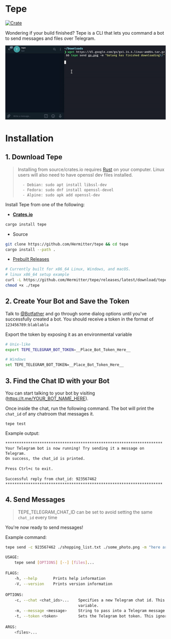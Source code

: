 # Tepe

[![Crate](https://img.shields.io/crates/v/tepe.svg)](https://crates.io/crates/tepe)

Wondering if your build finished? Tepe is a CLI that lets you command a bot to send messages and files over Telegram.

![](assets/preview.gif)

# Installation

## 1. Download Tepe
> Installing from source/crates.io requires [Rust](http://rustup.rs/) on your computer.
> Linux users will also need to have openssl dev files installed.
> ```
>   - Debian: sudo apt install libssl-dev
>   - Fedora: sudo dnf install openssl-devel
>   - Alpine: sudo apk add openssl-dev
>```

Install Tepe from one of the following:

- **[Crates.io](https://crates.io/crates/tepe)**


```bash
cargo install tepe
```

- Source

```bash
git clone https://github.com/Hermitter/tepe && cd tepe
cargo install --path .
```

- [Prebuilt Releases](https://github.com/Hermitter/tepe/releases)
```bash
# Currently built for x86_64 Linux, Windows, and macOS.
# linux x86_64 setup example
curl -L https://github.com/Hermitter/tepe/releases/latest/download/tepe-x86_64-unknown-linux-musl -o tepe
chmod +x ./tepe
```

## 2. Create Your Bot and Save the Token

Talk to [@Botfather](https://t.me/botfather) and go through some dialog options until you've successfully created a bot. You should receive a token in the format of `123456789:blablabla`

Export the token by exposing it as an environmental variable

```bash
# Unix-like
export TEPE_TELEGRAM_BOT_TOKEN=__Place_Bot_Token_Here__
```

```bash
# Windows
set TEPE_TELEGRAM_BOT_TOKEN=__Place_Bot_Token_Here__
```

## 3. Find the Chat ID with your Bot

You can start talking to your bot by visiting (https://t.me/YOUR_BOT_NAME_HERE).

Once inside the chat, run the following command. The bot will print the `chat_id` of any chatroom that messages it.

```
tepe test
```

Example output:

```
*********************************************************************
Your Telegram bot is now running! Try sending it a message on Telegram.
On success, the chat_id is printed.

Press Ctrl+c to exit.

Successful reply from chat_id: 923567462
*********************************************************************
```

## 4. Send Messages

> TEPE_TELEGRAM_CHAT_ID can be set to avoid setting the same `chat_id` every time

You're now ready to send messages!

Example command:

```bash
tepe send -c 923567462 ./shopping_list.txt ./some_photo.png -m "here are your things"
```

```bash
USAGE:
    tepe send [OPTIONS] [--] [files]...

FLAGS:
    -h, --help       Prints help information
    -V, --version    Prints version information

OPTIONS:
    -c, --chat <chat_ids>...    Specifies a new Telegram chat id. This will not ignore the TEPE_TELEGRAM_CHAT_ID
                                variable.
    -m, --message <message>     String to pass into a Telegram message.
    -t, --token <token>         Sets the Telegram bot token. This ignores the TEPE_TELEGRAM_BOT_TOKEN variable.

ARGS:
    <files>...
```

